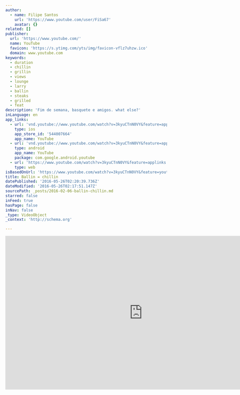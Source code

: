 ```yaml
---
author:
  - name: Filipe Santos
    url: 'https://www.youtube.com/user/FiSa67'
    avatar: {}
related: []
publisher:
  url: 'https://www.youtube.com/'
  name: YouTube
  favicon: 'https://s.ytimg.com/yts/img/favicon-vflz7uhzw.ico'
  domain: www.youtube.com
keywords:
  - duration
  - chillin
  - grillin
  - views
  - lounge
  - larry
  - ballin
  - steaks
  - grilled
  - feat
description: 'Fim de semana, basquete e amigos. what else?'
inLanguage: en
app_links:
  - url: 'vnd.youtube://www.youtube.com/watch?v=3kyuCTnN0VY&feature=applinks'
    type: ios
    app_store_id: '544007664'
    app_name: YouTube
  - url: 'vnd.youtube://www.youtube.com/watch?v=3kyuCTnN0VY&feature=applinks'
    type: android
    app_name: YouTube
    package: com.google.android.youtube
  - url: 'https://www.youtube.com/watch?v=3kyuCTnN0VY&feature=applinks'
    type: web
isBasedOnUrl: 'https://www.youtube.com/watch?v=3kyuCTnN0VY&feature=youtu.be'
title: Ballin = chillin
datePublished: '2016-05-26T02:20:39.736Z'
dateModified: '2016-05-26T02:17:51.147Z'
sourcePath: _posts/2016-02-06-ballin-chillin.md
starred: false
inFeed: true
hasPage: false
inNav: false
_type: VideoObject
_context: 'http://schema.org'

---
```

<iframe src="https://cdn.embedly.com/widgets/media.html?src=https%3A%2F%2Fwww.youtube.com%2Fembed%2F3kyuCTnN0VY%3Ffeature%3Doembed&amp;url=https%3A%2F%2Fwww.youtube.com%2Fwatch%3Fv%3D3kyuCTnN0VY%26feature%3Dyoutu.be&amp;image=https%3A%2F%2Fi.ytimg.com%2Fvi%2F3kyuCTnN0VY%2Fhqdefault.jpg&amp;key=b7d04c9b404c499eba89ee7072e1c4f7&amp;type=text%2Fhtml&amp;schema=youtube" width="854" height="480" scrolling="no" frameborder="0" allowfullscreen="allowfullscreen" style=""></iframe>